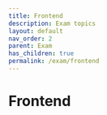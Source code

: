 ```yaml
---
title: Frontend
description: Exam topics 
layout: default
nav_order: 2
parent: Exam
has_children: true
permalink: /exam/frontend
---
```


# Frontend
